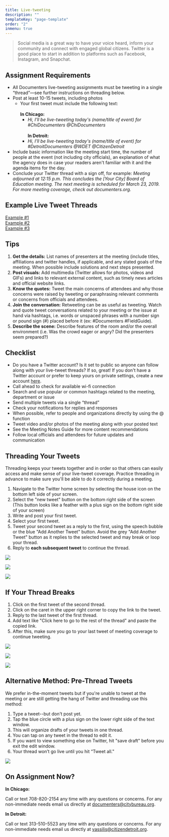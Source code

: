 ```yaml
---
title: Live-tweeting
description: ""
templateKey: "page-template"
order: "2"
inmenu: true
---
```


> Social media is a great way to have your voice heard, inform your community and connect with engaged global citizens. Twitter is a good place to start in addition to platforms such as Facebook, Instagram, and Snapchat.

## Assignment Requirements

- All Documenters live-tweeting assignments must be tweeting in a single “thread”—see further instructions on threading below.
- Post at least 10-15 tweets, including photos
  - Your first tweet must include the following text:
    \
    \
    **In Chicago:**
    - _Hi, I’ll be live-tweeting today's (name/title of event) for #ChiDocumenters_
      _@ChiDocumenters_
      \
      \
      **In Detroit:**
    - _Hi, I’ll be live-tweeting today's (name/title of event) for #DetroitDocumenters @WDET @CitizenDetroit_
- Include basic information like the meeting start time, the number of people at the event (not including city officials), an explanation of what the agency does in case your readers aren't familiar with it and the agenda items for the day.
- Conclude your Twitter thread with a sign off, for example:
  _Meeting adjourned at 12:15 p.m. This concludes the \[Your City] Board of Education meeting. The next meeting is scheduled for March 23, 2019. For more meeting coverage, check out documenters.org._

## Example Live Tweet Threads

[Example #1](https://twitter.com/thedryones/status/1004100082285891584)\
[Example #2](https://twitter.com/grenadine/status/1039628341849063428)\
[Example #3](https://twitter.com/o_stovicek/status/1088464145056518144)

## Tips

1. **Get the details:** List names of presenters at the meeting (include titles, affiliations and twitter handles, if applicable, and any stated goals of the meeting. When possible include solutions and next steps presented.
2. **Post visuals:** Add multimedia (Twitter allows for photos, videos and GIFs) and links to relevant external content, such as timely news articles and official website links.
3. **Know the quotes:** Tweet the main concerns of attendees and why those concerns were raised by tweeting or paraphrasing relevant comments or concerns from officials and attendees.
4. **Join the conversation:** Retweeting can be as useful as tweeting. Watch and quote tweet conversations related to your meeting or the issue at hand via hashtags, i.e. words or unspaced phrases with a number sign or pound sign (#) placed before it (ex: #Documenters #FieldGuide).
5. **Describe the scene:** Describe features of the room and/or the overall environment (i.e. Was the crowd eager or angry? Did the presenters seem prepared?)

## Checklist

- Do you have a Twitter account? Is it set to public so anyone can follow along with your live-tweet threads? If so, great! If you don't have a Twitter account or prefer to keep yours on private settings, create a new account [here](https://twitter.com/i/flow/signup).
- Call ahead to check for available wi-fi connection
- Search and use popular or common hashtags related to the meeting, department or issue
- Send multiple tweets via a single “thread”
- Check your notifications for replies and responses
- When possible, refer to people and organizations directly by using the @ function
- Tweet video and/or photos of the meeting along with your posted text
- See the Meeting Notes Guide for more content recommendations
- Follow local officials and attendees for future updates and communication

## Threading Your Tweets

Threading keeps your tweets together and in order so that others can easily access and make sense of your live-tweet coverage. Practice threading in advance to make sure you'll be able to do it correctly during a meeting.

1. Navigate to the Twitter home screen by selecting the house icon on the bottom left side of your screen.
2. Select the "new tweet" button on the bottom right side of the screen (This button looks like a feather with a plus sign on the bottom right side of your screen)
3. Write and post your first tweet.
4. Select your first tweet.
5. Tweet your second tweet as a reply to the first, using the speech bubble or the blue "Add Another Tweet" button. Avoid the grey "Add Another Tweet" button as it replies to the selected tweet and may break or loop your thread.
6. Reply to **each subsequent tweet** to continue the thread.

![](/img/screen-shot-2019-01-30-at-12.02.46-pm.png)

![](/img/screen-shot-2019-01-30-at-12.02.55-pm.png)

![](/img/screen-shot-2019-01-30-at-12.04.01-pm.png)

## If Your Thread Breaks

1. Click on the first tweet of the second thread.
2. Click on the caret in the upper right corner to copy the link to the tweet.
3. Reply to the last tweet of the first thread.
4. Add text like "Click here to go to the rest of the thread" and paste the copied link.
5. After this, make sure you go to your last tweet of meeting coverage to continue tweeting.

![](/img/screen-shot-2019-01-30-at-12.01.16-pm.png)

![](/img/screen-shot-2019-01-30-at-12.01.28-pm.png)

![](/img/screen-shot-2019-01-30-at-12.02.24-pm.png)

## Alternative Method: Pre-Thread Tweets

We prefer in-the-moment tweets but if you're unable to tweet at the meeting or are still getting the hang of Twitter and threading use this method:

1. Type a tweet--but don't post yet.
2. Tap the blue circle with a plus sign on the lower right side of the text window.
3. This will organize drafts of your tweets in one thread.
4. You can tap on any tweet in the thread to edit it.
5. If you want to view something else on Twitter, hit "save draft" before you exit the edit window.
6. Your thread won’t go live until you hit “Tweet all."

![](/img/screen-shot-2019-01-29-at-4.09.29-pm.png)

## On Assignment Now?

**In Chicago:**

Call or text 708-820-2154 any time with any questions or concerns. For any non-immediate needs email us directly at documenters@citybureau.org.

**In Detroit:**

Call or text 313-510-5523 any time with any questions or concerns. For any non-immediate needs email us directly at vassilis@citizendetroit.org.
